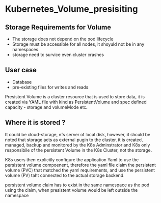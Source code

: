 # Kubernetes_Volume_presisiting

## Storage Requirements for Volume 
- The storage does not depend on the pod lifecycle 
- Storage must be accessible for all nodes, it shoyuld not be in any namespaces
- storage need to survice even cluster crashes

## User case
- Database
- pre-existing files for writes and reads

Presistent Volume is a cluster resource that is used to store data, it is created via YAML file with kind as PersistentVolume and spec defined capacity - storage and volumeMode etc.

## Where it is stored ?

It could be cloud-storage, nfs server ot local disk, however, it should be noted that storage acts as external pugin to the cluster, it is created, managed, backup and monitored by the K8s Adminstrator and K8s only responsibile of the persistent Volume in the K8s Cluster, not the storage. 

K8s users then explicitly configure the application Yaml to use the persistent volume compoenent, therefore the yaml file claim the persistent volume (PVC) that matched the yaml requirements, and use the persistent volume (PV) taht connected to the actual storage backend.

persistent volume claim has to exist in the same namespace as the pod using the claim, when presistent volume would be left outside the namespace
